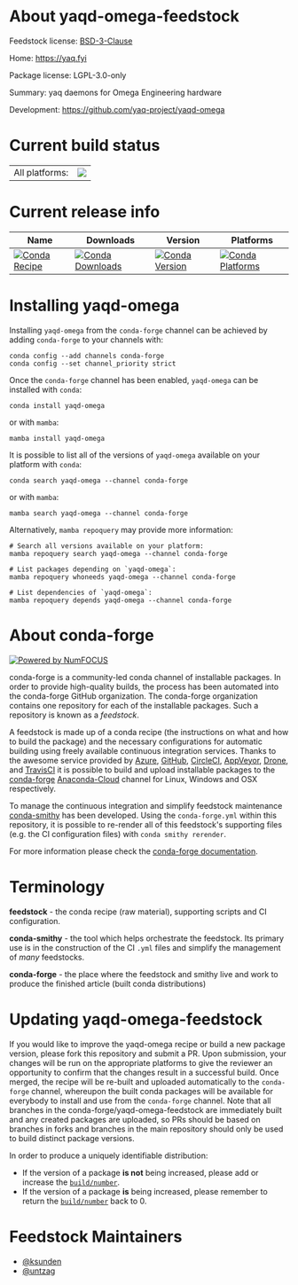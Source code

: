 About yaqd-omega-feedstock
==========================

Feedstock license: [BSD-3-Clause](https://github.com/conda-forge/yaqd-omega-feedstock/blob/main/LICENSE.txt)

Home: https://yaq.fyi

Package license: LGPL-3.0-only

Summary: yaq daemons for Omega Engineering hardware

Development: https://github.com/yaq-project/yaqd-omega

Current build status
====================


<table><tr><td>All platforms:</td>
    <td>
      <a href="https://dev.azure.com/conda-forge/feedstock-builds/_build/latest?definitionId=20674&branchName=main">
        <img src="https://dev.azure.com/conda-forge/feedstock-builds/_apis/build/status/yaqd-omega-feedstock?branchName=main">
      </a>
    </td>
  </tr>
</table>

Current release info
====================

| Name | Downloads | Version | Platforms |
| --- | --- | --- | --- |
| [![Conda Recipe](https://img.shields.io/badge/recipe-yaqd--omega-green.svg)](https://anaconda.org/conda-forge/yaqd-omega) | [![Conda Downloads](https://img.shields.io/conda/dn/conda-forge/yaqd-omega.svg)](https://anaconda.org/conda-forge/yaqd-omega) | [![Conda Version](https://img.shields.io/conda/vn/conda-forge/yaqd-omega.svg)](https://anaconda.org/conda-forge/yaqd-omega) | [![Conda Platforms](https://img.shields.io/conda/pn/conda-forge/yaqd-omega.svg)](https://anaconda.org/conda-forge/yaqd-omega) |

Installing yaqd-omega
=====================

Installing `yaqd-omega` from the `conda-forge` channel can be achieved by adding `conda-forge` to your channels with:

```
conda config --add channels conda-forge
conda config --set channel_priority strict
```

Once the `conda-forge` channel has been enabled, `yaqd-omega` can be installed with `conda`:

```
conda install yaqd-omega
```

or with `mamba`:

```
mamba install yaqd-omega
```

It is possible to list all of the versions of `yaqd-omega` available on your platform with `conda`:

```
conda search yaqd-omega --channel conda-forge
```

or with `mamba`:

```
mamba search yaqd-omega --channel conda-forge
```

Alternatively, `mamba repoquery` may provide more information:

```
# Search all versions available on your platform:
mamba repoquery search yaqd-omega --channel conda-forge

# List packages depending on `yaqd-omega`:
mamba repoquery whoneeds yaqd-omega --channel conda-forge

# List dependencies of `yaqd-omega`:
mamba repoquery depends yaqd-omega --channel conda-forge
```


About conda-forge
=================

[![Powered by
NumFOCUS](https://img.shields.io/badge/powered%20by-NumFOCUS-orange.svg?style=flat&colorA=E1523D&colorB=007D8A)](https://numfocus.org)

conda-forge is a community-led conda channel of installable packages.
In order to provide high-quality builds, the process has been automated into the
conda-forge GitHub organization. The conda-forge organization contains one repository
for each of the installable packages. Such a repository is known as a *feedstock*.

A feedstock is made up of a conda recipe (the instructions on what and how to build
the package) and the necessary configurations for automatic building using freely
available continuous integration services. Thanks to the awesome service provided by
[Azure](https://azure.microsoft.com/en-us/services/devops/), [GitHub](https://github.com/),
[CircleCI](https://circleci.com/), [AppVeyor](https://www.appveyor.com/),
[Drone](https://cloud.drone.io/welcome), and [TravisCI](https://travis-ci.com/)
it is possible to build and upload installable packages to the
[conda-forge](https://anaconda.org/conda-forge) [Anaconda-Cloud](https://anaconda.org/)
channel for Linux, Windows and OSX respectively.

To manage the continuous integration and simplify feedstock maintenance
[conda-smithy](https://github.com/conda-forge/conda-smithy) has been developed.
Using the ``conda-forge.yml`` within this repository, it is possible to re-render all of
this feedstock's supporting files (e.g. the CI configuration files) with ``conda smithy rerender``.

For more information please check the [conda-forge documentation](https://conda-forge.org/docs/).

Terminology
===========

**feedstock** - the conda recipe (raw material), supporting scripts and CI configuration.

**conda-smithy** - the tool which helps orchestrate the feedstock.
                   Its primary use is in the construction of the CI ``.yml`` files
                   and simplify the management of *many* feedstocks.

**conda-forge** - the place where the feedstock and smithy live and work to
                  produce the finished article (built conda distributions)


Updating yaqd-omega-feedstock
=============================

If you would like to improve the yaqd-omega recipe or build a new
package version, please fork this repository and submit a PR. Upon submission,
your changes will be run on the appropriate platforms to give the reviewer an
opportunity to confirm that the changes result in a successful build. Once
merged, the recipe will be re-built and uploaded automatically to the
`conda-forge` channel, whereupon the built conda packages will be available for
everybody to install and use from the `conda-forge` channel.
Note that all branches in the conda-forge/yaqd-omega-feedstock are
immediately built and any created packages are uploaded, so PRs should be based
on branches in forks and branches in the main repository should only be used to
build distinct package versions.

In order to produce a uniquely identifiable distribution:
 * If the version of a package **is not** being increased, please add or increase
   the [``build/number``](https://docs.conda.io/projects/conda-build/en/latest/resources/define-metadata.html#build-number-and-string).
 * If the version of a package **is** being increased, please remember to return
   the [``build/number``](https://docs.conda.io/projects/conda-build/en/latest/resources/define-metadata.html#build-number-and-string)
   back to 0.

Feedstock Maintainers
=====================

* [@ksunden](https://github.com/ksunden/)
* [@untzag](https://github.com/untzag/)

